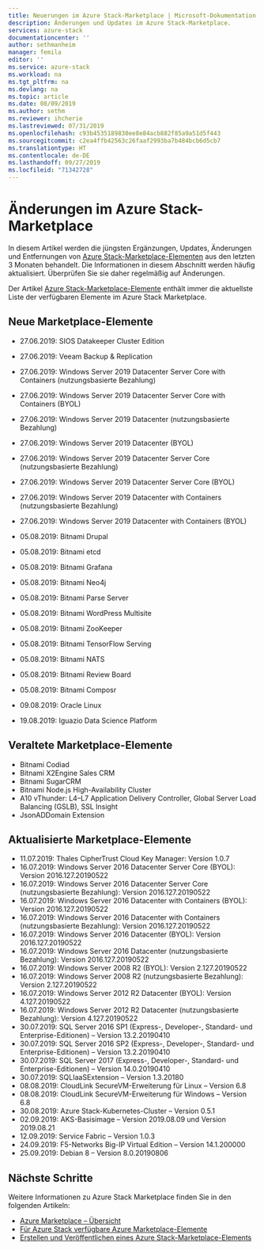 ```yaml
---
title: Neuerungen im Azure Stack-Marketplace | Microsoft-Dokumentation
description: Änderungen und Updates im Azure Stack-Marketplace.
services: azure-stack
documentationcenter: ''
author: sethmanheim
manager: femila
editor: ''
ms.service: azure-stack
ms.workload: na
ms.tgt_pltfrm: na
ms.devlang: na
ms.topic: article
ms.date: 08/09/2019
ms.author: sethm
ms.reviewer: ihcherie
ms.lastreviewed: 07/31/2019
ms.openlocfilehash: c93b4535189830ee8e84acb882f85a9a51d5f443
ms.sourcegitcommit: c2ea4ffb42563c26faaf2993ba7b484bcb6d5cb7
ms.translationtype: HT
ms.contentlocale: de-DE
ms.lasthandoff: 09/27/2019
ms.locfileid: "71342728"
---
```

# <a name="azure-stack-marketplace-changes"></a>Änderungen im Azure Stack-Marketplace

In diesem Artikel werden die jüngsten Ergänzungen, Updates, Änderungen und Entfernungen von [Azure Stack-Marketplace-Elementen](azure-stack-marketplace-azure-items.md) aus den letzten 3 Monaten behandelt. Die Informationen in diesem Abschnitt werden häufig aktualisiert. Überprüfen Sie sie daher regelmäßig auf Änderungen.

Der Artikel [Azure Stack-Marketplace-Elemente](azure-stack-marketplace-azure-items.md) enthält immer die aktuellste Liste der verfügbaren Elemente im Azure Stack Marketplace.

## <a name="new-marketplace-items"></a>Neue Marketplace-Elemente

- 27.06.2019:   SIOS Datakeeper Cluster Edition

- 27.06.2019:   Veeam Backup & Replication

- 27.06.2019: Windows Server 2019 Datacenter Server Core with Containers (nutzungsbasierte Bezahlung)

- 27.06.2019: Windows Server 2019 Datacenter Server Core with Containers (BYOL)

- 27.06.2019:   Windows Server 2019 Datacenter (nutzungsbasierte Bezahlung)

- 27.06.2019:   Windows Server 2019 Datacenter (BYOL)

- 27.06.2019: Windows Server 2019 Datacenter Server Core (nutzungsbasierte Bezahlung)

- 27.06.2019: Windows Server 2019 Datacenter Server Core (BYOL)

- 27.06.2019:   Windows Server 2019 Datacenter with Containers (nutzungsbasierte Bezahlung)

- 27.06.2019:   Windows Server 2019 Datacenter with Containers (BYOL)

- 05.08.2019: Bitnami Drupal

- 05.08.2019: Bitnami etcd

- 05.08.2019: Bitnami Grafana

- 05.08.2019: Bitnami Neo4j

- 05.08.2019: Bitnami Parse Server

- 05.08.2019: Bitnami WordPress Multisite

- 05.08.2019: Bitnami ZooKeeper

- 05.08.2019: Bitnami TensorFlow Serving

- 05.08.2019: Bitnami NATS

- 05.08.2019: Bitnami Review Board

- 05.08.2019: Bitnami Composr

- 09.08.2019: Oracle Linux

- 19.08.2019: Iguazio Data Science Platform


## <a name="deprecated-marketplace-items"></a>Veraltete Marketplace-Elemente

- Bitnami Codiad
- Bitnami X2Engine Sales CRM
- Bitnami SugarCRM
- Bitnami Node.js High-Availability Cluster
- A10 vThunder: L4–L7 Application Delivery Controller, Global Server Load Balancing (GSLB), SSL Insight
- JsonADDomain Extension

## <a name="updated-marketplace-items"></a>Aktualisierte Marketplace-Elemente

- 11.07.2019:   Thales CipherTrust Cloud Key Manager: Version 1.0.7
- 16.07.2019:   Windows Server 2016 Datacenter Server Core (BYOL): Version 2016.127.20190522
- 16.07.2019:   Windows Server 2016 Datacenter Server Core (nutzungsbasierte Bezahlung): Version 2016.127.20190522
- 16.07.2019:   Windows Server 2016 Datacenter with Containers (BYOL): Version 2016.127.20190522
- 16.07.2019:   Windows Server 2016 Datacenter with Containers (nutzungsbasierte Bezahlung): Version 2016.127.20190522
- 16.07.2019:   Windows Server 2016 Datacenter (BYOL): Version 2016.127.20190522
- 16.07.2019:   Windows Server 2016 Datacenter (nutzungsbasierte Bezahlung): Version 2016.127.20190522
- 16.07.2019:   Windows Server 2008 R2 (BYOL): Version 2.127.20190522
- 16.07.2019:   Windows Server 2008 R2 (nutzungsbasierte Bezahlung): Version 2.127.20190522
- 16.07.2019:   Windows Server 2012 R2 Datacenter (BYOL): Version 4.127.20190522
- 16.07.2019:   Windows Server 2012 R2 Datacenter (nutzungsbasierte Bezahlung): Version 4.127.20190522
- 30.07.2019: SQL Server 2016 SP1 (Express-, Developer-, Standard- und Enterprise-Editionen) – Version 13.2.20190410
- 30.07.2019: SQL Server 2016 SP2 (Express-, Developer-, Standard- und Enterprise-Editionen) – Version 13.2.20190410
- 30.07.2019: SQL Server 2017 (Express-, Developer-, Standard- und Enterprise-Editionen) – Version 14.0.20190410
- 30.07.2019: SQLIaaSExtension – Version 1.3.20180
- 08.08.2019: CloudLink SecureVM-Erweiterung für Linux – Version 6.8
- 08.08.2019: CloudLink SecureVM-Erweiterung für Windows – Version 6.8
- 30.08.2019: Azure Stack-Kubernetes-Cluster – Version 0.5.1
- 02.09.2019: AKS-Basisimage – Version 2019.08.09 und Version 2019.08.21
- 12.09.2019: Service Fabric – Version 1.0.3
- 24.09.2019: F5-Networks Big-IP Virtual Edition – Version 14.1.200000
- 25.09.2019: Debian 8 – Version 8.0.20190806


## <a name="next-steps"></a>Nächste Schritte

Weitere Informationen zu Azure Stack Marketplace finden Sie in den folgenden Artikeln:

- [Azure Marketplace – Übersicht](azure-stack-marketplace.md)
- [Für Azure Stack verfügbare Azure Marketplace-Elemente](azure-stack-marketplace-azure-items.md)
- [Erstellen und Veröffentlichen eines Azure Stack-Marketplace-Elements](azure-stack-create-and-publish-marketplace-item.md)
